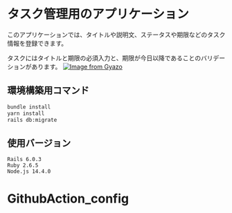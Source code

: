 # タスク管理用のアプリケーション

このアプリケーションでは、タイトルや説明文、ステータスや期限などのタスク情報を登録できます。

タスクにはタイトルと期限の必須入力と、期限が今日以降であることのバリデーションがあります。
[![Image from Gyazo](https://t.gyazo.com/teams/diveintocode/844628817228920f718b1e9963fe671e.gif)](https://diveintocode.gyazo.com/844628817228920f718b1e9963fe671e)

## 環境構築用コマンド
```bash
bundle install
yarn install
rails db:migrate
```

## 使用バージョン
```
Rails 6.0.3
Ruby 2.6.5
Node.js 14.4.0
```
# GithubAction_config
